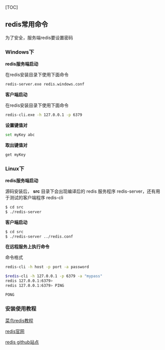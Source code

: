 [TOC]

## redis常用命令

为了安全，服务端redis要设置密码

### Windows下

**redis服务端启动**

在redis安装目录下使用下面命令

```bash
redis-server.exe redis.windows.conf
```

**客户端启动**

在redis安装目录下使用下面命令

```bash
redis-cli.exe -h 127.0.0.1 -p 6379
```

 **设置键值对**

```bash
set myKey abc
```

 **取出键值对**

```bash
get myKey
```

 

### Linux下

**redis服务端启动**

源码安装后， **src** 目录下会出现编译后的 redis 服务程序 redis-server，还有用于测试的客户端程序 redis-cli 

```bash
$ cd src
$ ./redis-server
```

**客户端启动**

```bash
$ cd src
$ ./redis-server ../redis.conf
```

 

**在远程服务上执行命令**

命令格式

```bash
redis-cli -h host -p port -a password
```



```bash
$redis-cli -h 127.0.0.1 -p 6379 -a "mypass"
redis 127.0.0.1:6379>
redis 127.0.0.1:6379> PING

PONG
```

 

### 安装使用教程

[菜鸟redis教程](https://www.runoob.com/redis/redis-install.html)

[redis官网](https://redis.io/)

[redis github站点](https://github.com/redis/redis)

